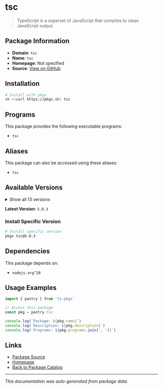 # tsc

> TypeScript is a superset of JavaScript that compiles to clean JavaScript output.

## Package Information

- **Domain**: `tsc`
- **Name**: `tsc`
- **Homepage**: Not specified
- **Source**: [View on GitHub](https://github.com/pkgxdev/pantry/tree/main/projects/typescriptlang.org/package.yml)

## Installation

```bash
# Install with pkgx
sh <(curl https://pkgx.sh) tsc
```

## Programs

This package provides the following executable programs:

- `tsc`

## Aliases

This package can also be accessed using these aliases:

- `tsc`

## Available Versions

<details>
<summary>Show all 13 versions</summary>

- `5.8.3`, `5.8.2`, `5.7.3`, `5.7.2`, `5.6.3`
- `5.6.2`, `5.5.4`, `5.5.3`, `5.5.2`, `5.4.5`
- `5.4.4`, `5.4.3`, `5.4.2`

</details>

**Latest Version**: `5.8.3`

### Install Specific Version

```bash
# Install specific version
pkgx tsc@5.8.3
```

## Dependencies

This package depends on:

- `nodejs.org^20`

## Usage Examples

```typescript
import { pantry } from 'ts-pkgx'

// Access this package
const pkg = pantry.tsc

console.log(`Package: ${pkg.name}`)
console.log(`Description: ${pkg.description}`)
console.log(`Programs: ${pkg.programs.join(', ')}`)
```

## Links

- [Package Source](https://github.com/pkgxdev/pantry/tree/main/projects/typescriptlang.org/package.yml)
- [Homepage](#)
- [Back to Package Catalog](../package-catalog.md)

---

*This documentation was auto-generated from package data.*
